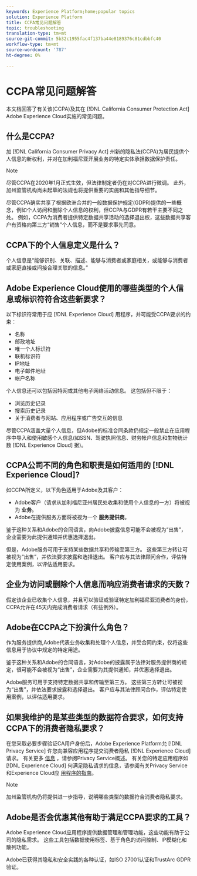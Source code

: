 ```yaml
---
keywords: Experience Platform;home;popular topics
solution: Experience Platform
title: CCPA常见问题解答
topic: troubleshooting
translation-type: tm+mt
source-git-commit: 5b32c1955fac4f137ba44e8189376c81cdbbfc40
workflow-type: tm+mt
source-wordcount: '787'
ht-degree: 0%

---
```



# CCPA常见问题解答

本文档回答了有关该(CCPA)及其在 [!DNL California Consumer Protection Act] Adobe Experience Cloud实施的常见问题。

## 什么是CCPA?

加 [!DNL California Consumer Privacy Act] 州新的隐私法(CCPA)为居民提供个人信息的新权利，并对在加利福尼亚开展业务的特定实体承担数据保护责任。

>[!NOTE]
>
>尽管CCPA在2020年1月正式生效，但法律制定者仍在对CCPA进行微调。 此外，加州监管机构尚未起草的法规也将提供重要的实施和其他指导细节。

尽管CCPA确实共享了根据欧洲合并的一般数据保护规定(GDPR)提供的一些概念，例如个人访问和删除个人信息的权利，但CCPA与GDPR有若干主要不同之处。 例如，CCPA为消费者提供特定数据共享活动的选择退出权，这些数据共享客户有资格向第三方“销售”个人信息，而不是要求事先同意。

## CCPA下的个人信息定义是什么？

个人信息是“能够识别、关联、描述、能够与消费者或家庭相关，或能够与消费者或家庭直接或间接合理关联的信息。”

## Adobe Experience Cloud使用的哪些类型的个人信息或标识符符合这些新要求？

以下标识符常用于应 [!DNL Experience Cloud] 用程序，并可能受CCPA要求的约束：

- 名称
- 邮政地址
- 唯一个人标识符
- 联机标识符
- IP地址
- 电子邮件地址
- 帐户名称

个人信息还可以包括因特网或其他电子网络活动信息。 这包括但不限于：

- 浏览历史记录
- 搜索历史记录
- 关于消费者与网站、应用程序或广告交互的信息

尽管CCPA涵盖大量个人信息，但Adobe的标准合同条款仍规定一般禁止在应用程序中导入和使用敏感个人信息(如SSN、驾驶执照信息、财务帐户信息和生物统计数 [!DNL Experience Cloud] 据)。

## CCPA公司不同的角色和职责是如何适用的 [!DNL Experience Cloud]?

如CCPA所定义，以下角色适用于Adobe及其客户：

- Adobe客户（请求从加利福尼亚州居民处收集和使用个人信息的一方）将被视为 **业务**。
- Adobe在提供服务方面将被视为一个 **服务提供商**。

鉴于这种关系和Adobe的合同语言，向Adobe披露信息可能不会被视为“出售”，企业需要为此提供通知并优惠选择退出。

但是，Adobe服务可用于支持某些数据共享和传输至第三方。 这些第三方转让可被视为“出售”，并依法要求披露和选择退出。  客户应与其法律顾问合作，评估特定使用案例，以评估适用要求。

## 企业为访问或删除个人信息而响应消费者请求的天数？

假定该企业已收集个人信息，并且可以验证或验证特定加利福尼亚消费者的身份，CCPA允许在45天内完成消费者请求（有些例外）。

## Adobe在CCPA之下扮演什么角色？

作为服务提供商,Adobe代表业务收集和处理个人信息，并受合同约束，仅将这些信息用于协议中规定的特定用途。

鉴于这种关系和Adobe的合同语言，对Adobe的披露属于法律对服务提供商的规定，很可能不会被视为“出售”，企业需要为其提供通知，并优惠选择退出。

Adobe服务可用于支持特定数据共享和传输至第三方。 这些第三方转让可被视为“出售”，并依法要求披露和选择退出。  客户应与其法律顾问合作，评估特定使用案例，以评估适用要求。

## 如果我维护的是某些类型的数据符合要求，如何支持CCPA下的消费者隐私要求？

在您采取必要步骤验证CA用户身份后，Adobe Experience Platform允 [!DNL Privacy Service] 许您向兼容应用程序提交消费者隐私 [!DNL Experience Cloud] 请求。 有关更多 [信息](../home.md) ，请参阅Privacy Service概述。 有关您的特定应用程序如 [!DNL Experience Cloud] 何满足隐私请求的信息，请参阅有关Privacy Service和Experience Cloud应 [用程序的指南](../experience-cloud-apps.md)。

>[!NOTE]
>
>加州监管机构仍将提供进一步指导，说明哪些类型的数据符合消费者隐私要求。

## Adobe是否会优惠其他有助于满足CCPA要求的工具？

Adobe Experience Cloud应用程序提供数据管理和管理功能，这些功能有助于公司的隐私需求。 这些工具包括数据使用标签、基于角色的访问控制、IP模糊化和散列功能。

Adobe已获得其隐私和安全实践的各种认证，如ISO 27001认证和TrustArc GDPR验证。